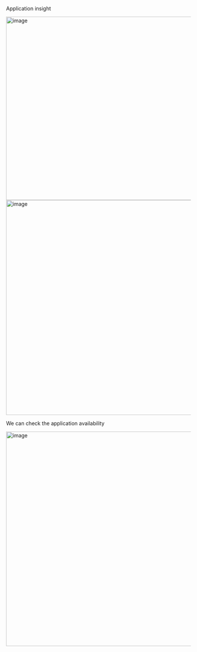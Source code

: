Application insight


<img width="1133" height="499" alt="image" src="https://github.com/user-attachments/assets/e6832a71-ee7c-4280-844f-b648f1078443" />


<img width="1311" height="585" alt="image" src="https://github.com/user-attachments/assets/0ba1c865-88e6-4180-b0c2-25b65066c3b5" />

We can check the application availability

<img width="1340" height="584" alt="image" src="https://github.com/user-attachments/assets/5be04408-9f4b-47dc-9195-36fdeb8c1e8a" />



